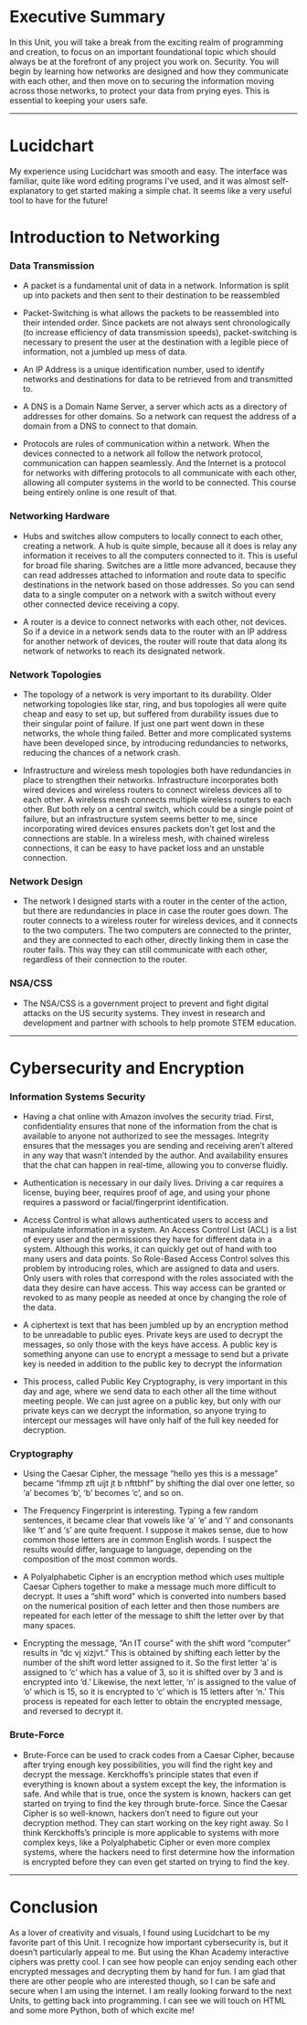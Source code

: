 # Executive Summary #

In this Unit, you will take a break from the exciting realm of programming and creation, to focus on an important foundational topic which should always be at the forefront of any project you work on. Security. You will begin by learning how networks are designed and how they communicate with each other, and then move on to securing the information moving across those networks, to protect your data from prying eyes. This is essential to keeping your users safe.

***

# Lucidchart #

My experience using Lucidchart was smooth and easy. The interface was familiar, quite like word editing programs I've used, and it was almost self-explanatory to get started making a simple chat. It seems like a very useful tool to have for the future!

# Introduction to Networking #
### Data Transmission ###
  * A packet is a fundamental unit of data in a network. Information is split up into packets and then sent to their destination to be reassembled

  * Packet-Switching is what allows the packets to be reassembled into their intended order. Since packets are not always sent chronologically (to increase efficiency of data transmission speeds), packet-switching is necessary to present the user at the destination with a legible piece of information, not a jumbled up mess of data.

  * An IP Address is a unique identification number, used to identify networks and destinations for data to be retrieved from and transmitted to.

  * A DNS is a Domain Name Server, a server which acts as a directory of addresses for other domains. So a network can request the address of a domain from a DNS to connect to that domain.

  * Protocols are rules of communication within a network. When the devices connected to a network all follow the network protocol, communication can happen seamlessly. And the Internet is a protocol for networks with differing protocols to all communicate with each other, allowing all computer systems in the world to be connected. This course being entirely online is one result of that.

### Networking Hardware ###

  * Hubs and switches allow computers to locally connect to each other, creating a network. A hub is quite simple, because all it does is relay any information it receives to all the computers connected to it. This is useful for broad file sharing. Switches are a little more advanced, because they can read addresses attached to information and route data to specific destinations in the network based on those addresses. So you can send data to a single computer on a network with a switch without every other connected device receiving a copy.

  * A router is a device to connect networks with each other, not devices. So if a device in a network sends data to the router with an IP address for another network of devices, the router will route that data along its network of networks to reach its designated network.

### Network Topologies ###

  * The topology of a network is very important to its durability. Older networking topologies like star, ring, and bus topologies all were quite cheap and easy to set up, but suffered from durability issues due to their singular point of failure. If just one part went down in these networks, the whole thing failed. Better and more complicated systems have been developed since, by introducing redundancies to networks, reducing the chances of a network crash.

  * Infrastructure and wireless mesh topologies both have redundancies in place to strengthen their networks. Infrastructure incorporates both wired devices and wireless routers to connect wireless devices all to each other. A wireless mesh connects multiple wireless routers to each other. But both rely on a central switch, which could be a single point of failure, but an infrastructure system seems better to me, since incorporating wired devices ensures packets don't get lost and the connections are stable. In a wireless mesh, with chained wireless connections, it can be easy to have packet loss and an unstable connection.
 
### Network Design ###

  * The network I designed starts with a router in the center of the action, but there are redundancies in place in case the router goes down. The router connects to a wireless router for wireless devices, and it connects to the two computers. The two computers are connected to the printer, and they are connected to each other, directly linking them in case the router fails. This way they can still communicate with each other, regardless of their connection to the router.

### NSA/CSS ###

  * The NSA/CSS is a government project to prevent and fight digital attacks on the US security systems. They invest in research and development and partner with schools to help promote STEM education.

***

# Cybersecurity and Encryption #

### Information Systems Security ###

  * Having a chat online with Amazon involves the security triad. First, confidentiality ensures that none of the information from the chat is available to anyone not authorized to see the messages. Integrity ensures that the messages you are sending and receiving aren’t altered in any way that wasn’t intended by the author. And availability ensures that the chat can happen in real-time, allowing you to converse fluidly.

  * Authentication is necessary in our daily lives. Driving a car requires a license, buying beer, requires proof of age, and using your phone requires a password or facial/fingerprint identification.

  * Access Control is what allows authenticated users to access and manipulate information in a system. An Access Control List (ACL) is a list of every user and the permissions they have for different data in a system. Although this works, it can quickly get out of hand with too many users and data points. So Role-Based Access Control solves this problem by introducing roles, which are assigned to data and users. Only users with roles that correspond with the roles associated with the data they desire can have access. This way access can be granted or revoked to as many people as needed at once by changing the role of the data.

  * A ciphertext is text that has been jumbled up by an encryption method to be unreadable to public eyes. Private keys are used to decrypt the messages, so only those with the keys have access. A public key is something anyone can use to encrypt a message to send but a private key is needed in addition to the public key to decrypt the information

  * This process, called Public Key Cryptography, is very important in this day and age, where we send data to each other all the time without meeting people. We can just agree on a public key, but only with our private keys can we decrypt the information, so anyone trying to intercept our messages will have only half of the full key needed for decryption.


### Cryptography ###

  * Using the Caesar Cipher, the message “hello yes this is a message” became “ifmmp zft uijt jt b nfttbhf” by shifting the dial over one letter, so ‘a’ becomes ‘b’, ‘b’ becomes ‘c’, and so on.

   * The Frequency Fingerprint is interesting. Typing a few random sentences, it became clear that vowels like ‘a’ ‘e’ and ‘i’ and consonants like ‘t’ and ‘s’ are quite frequent. I suppose it makes sense, due to how common those letters are in common English words. I suspect the results would differ, language to language, depending on the composition of the most common words.

  * A Polyalphabetic Cipher is an encryption method which uses multiple Caesar Ciphers together to make a message much more difficult to decrypt. It uses a “shift word” which is converted into numbers based on the numerical position of each letter and then those numbers are repeated for each letter of the message to shift the letter over by that many spaces.

   * Encrypting the message, “An IT course” with the shift word “computer” results in “dc vj xizjvt.” This is obtained by shifting each letter by the number of the shift word letter assigned to it. So the first letter ‘a’ is assigned to ‘c’ which has a value of 3, so it is shifted over by 3 and is encrypted into ‘d.’ Likewise, the next letter, ‘n’ is assigned to the value of ‘o’ which is 15, so it is encrypted to ‘c’ which is 15 letters after ‘n.’ This process is repeated for each letter to obtain the encrypted message, and reversed to decrypt it.

### Brute-Force ###

  * Brute-Force can be used to crack codes from a Caesar Cipher, because after trying enough key possibilities, you will find the right key and decrypt the message. Kerckhoffs’s principle states that even if everything is known about a system except the key, the information is safe. And while that is true, once the system is known, hackers can get started on trying to find the key through brute-force. Since the Caesar Cipher is so well-known, hackers don’t need to figure out your decryption method. They can start working on the key right away. So I think Kerckhoffs’s principle is more applicable to systems with more complex keys, like a Polyalphabetic Cipher or even more complex systems, where the hackers need to first determine how the information is encrypted before they can even get started on trying to find the key.

***
# Conclusion #

As a lover of creativity and visuals, I found using Lucidchart to be my favorite part of this Unit. I recognize how important cybersecurity is, but it doesn’t particularly appeal to me. But using the Khan Academy interactive ciphers was pretty cool. I can see how people can enjoy sending each other encrypted messages and decrypting them by hand for fun. I am glad that there are other people who are interested though, so I can be safe and secure when I am using the internet. I am really looking forward to the next Units, to getting back into programming. I can see we will touch on HTML and some more Python, both of which excite me!
